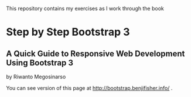 This repository contains my exercises as I work through the book

# Step by Step Bootstrap 3
## A Quick Guide to Responsive Web Development Using Bootstrap 3

by Riwanto Megosinarso

You can see  version of this page at http://bootstrap.benjifisher.info/ .
